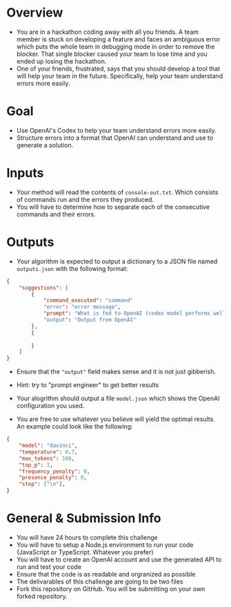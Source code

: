 # Overview
- You are in a hackathon coding away with all you friends. A team member is stuck on developing a feature and faces an ambiguous error which puts the whole team in debugging mode in order to remove the blocker. That single blocker caused your team to lose time and you ended up losing the hackathon. 
- One of your friends, frustrated, says that you should develop a tool that will help your team in the future. Specifically, help your team understand errors more easily.

# Goal
- Use OpenAI's Codex to help your team understand errors more easily.
- Structure errors into a format that OpenAI can understand and use to generate a solution.

# Inputs
- Your method will read the contents of `console-out.txt`. Which consists of commands run and the errors they produced.
- You will have to determine how to separate each of the consecutive commands and their errors.

# Outputs
- Your algorithm is expected to output a dictionary to a JSON file named `outputs.json` with the following format:
```json
{
    "suggestions": [
        {
            "command_executed": "command"
            "error": "error message",
            "prompt": "What is fed to OpenAI (codex model performs well with code)"
            "output": "Output from OpenAI"
        },
        {
            
        }
    ]
}
```
- Ensure that the `"output"` field makes sense and it is not just gibberish. 
- Hint: try to "prompt engineer" to get better results 
- Your alogrithm should output a file `model.json` which shows the OpenAI configuration you used.

- You are free to use whatever you believe will yield the optimal results. An example could look like the following:
```json
{
    "model": "davinci",
    "temperature": 0.7,
    "max_tokens": 100,
    "top_p": 1,
    "frequency_penalty": 0,
    "presence_penalty": 0,
    "stop": ["\n"],
}
```

# General & Submission Info
- You will have 24 hours to complete this challenge
- You will have to setup a Node.js environment to run your code (JavaScript or TypeScript. Whatever you prefer)
- You will have to create an OpenAI account and use the generated API to run and test your code
- Ensure that the code is as readable and orgranized as possible
- The delivarables of this challenge are going to be two files
- Fork this repository on GitHub. You will be submitting on your own forked repository.